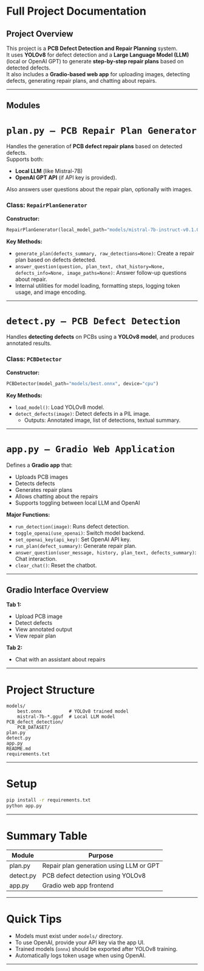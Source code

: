 
# Full Project Documentation

## Project Overview

This project is a **PCB Defect Detection and Repair Planning** system.  
It uses **YOLOv8** for defect detection and a **Large Language Model (LLM)** (local or OpenAI GPT) to generate **step-by-step repair plans** based on detected defects.  
It also includes a **Gradio-based web app** for uploading images, detecting defects, generating repair plans, and chatting about repairs.

---

## Modules

# `plan.py — PCB Repair Plan Generator`

Handles the generation of **PCB defect repair plans** based on detected defects.  
Supports both:
- **Local LLM** (like Mistral-7B)
- **OpenAI GPT API** (if API key is provided).

Also answers user questions about the repair plan, optionally with images.

### Class: `RepairPlanGenerator`

**Constructor:**
```python
RepairPlanGenerator(local_model_path="models/mistral-7b-instruct-v0.1.Q4_K_M.gguf", use_openai=None, openai_model="gpt-4o")
```

**Key Methods:**
- `generate_plan(defects_summary, raw_detections=None)`: Create a repair plan based on defects detected.
- `answer_question(question, plan_text, chat_history=None, defects_info=None, image_paths=None)`: Answer follow-up questions about repair.
- Internal utilities for model loading, formatting steps, logging token usage, and image encoding.

---

# `detect.py — PCB Defect Detection`

Handles **detecting defects** on PCBs using a **YOLOv8 model**, and produces annotated results.

### Class: `PCBDetector`

**Constructor:**
```python
PCBDetector(model_path="models/best.onnx", device="cpu")
```

**Key Methods:**
- `load_model()`: Load YOLOv8 model.
- `detect_defects(image)`: Detect defects in a PIL image.
  - Outputs: Annotated image, list of detections, textual summary.

---

# `app.py — Gradio Web Application`

Defines a **Gradio app** that:
- Uploads PCB images
- Detects defects
- Generates repair plans
- Allows chatting about the repairs
- Supports toggling between local LLM and OpenAI

**Major Functions:**
- `run_detection(image)`: Runs defect detection.
- `toggle_openai(use_openai)`: Switch model backend.
- `set_openai_key(api_key)`: Set OpenAI API key.
- `run_plan(defect_summary)`: Generate repair plan.
- `answer_question(user_message, history, plan_text, defects_summary)`: Chat interaction.
- `clear_chat()`: Reset the chatbot.

---

## Gradio Interface Overview

**Tab 1:**  
- Upload PCB image
- Detect defects
- View annotated output
- View repair plan

**Tab 2:**  
- Chat with an assistant about repairs

---

# Project Structure

```
models/
    best.onnx          # YOLOv8 trained model
    mistral-7b-*.gguf  # Local LLM model
PCB_defect_detection/
    PCB_DATASET/
plan.py
detect.py
app.py
README.md
requirements.txt
```

---

# Setup

```bash
pip install -r requirements.txt
python app.py
```

---

# Summary Table

| Module    | Purpose                                  |
|-----------|------------------------------------------|
| plan.py   | Repair plan generation using LLM or GPT  |
| detect.py | PCB defect detection using YOLOv8        |
| app.py    | Gradio web app frontend                  |

---

# Quick Tips

- Models must exist under `models/` directory.
- To use OpenAI, provide your API key via the app UI.
- Trained models (`onnx`) should be exported after YOLOv8 training.
- Automatically logs token usage when using OpenAI.

---